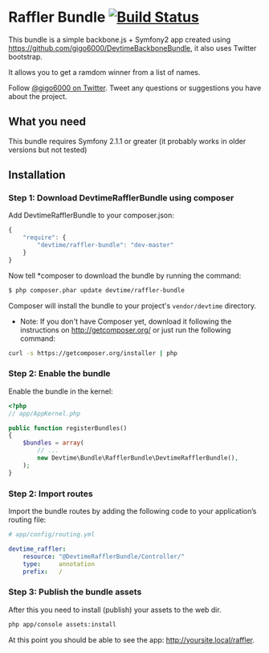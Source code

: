 # Raffler Bundle [![Build Status](https://secure.travis-ci.org/gigo6000/DevtimeRafflerBundle.png?branch=master)](http://travis-ci.org/gigo6000/DevtimeRafflerBundle)

This bundle is a simple backbone.js + Symfony2 app created using https://github.com/gigo6000/DevtimeBackboneBundle, it also uses Twitter bootstrap. 

It allows you to get a ramdom winner from a list of names.

Follow [@gigo6000 on Twitter](http://twitter.com/gigo6000). Tweet any questions or suggestions you have about the project.

## What you need 
This bundle requires Symfony 2.1.1 or greater (it probably works in older versions but not tested)

    
## Installation

### Step 1: Download DevtimeRafflerBundle using composer

Add DevtimeRafflerBundle to your composer.json:

```js
{
    "require": {
        "devtime/raffler-bundle": "dev-master"
    }
}
```

Now tell *composer to download the bundle by running the command:

``` bash
$ php composer.phar update devtime/raffler-bundle
```

Composer will install the bundle to your project's `vendor/devtime` directory.

* Note: If you don't have Composer yet, download it following the instructions on
http://getcomposer.org/ or just run the following command:

``` bash
curl -s https://getcomposer.org/installer | php 
```

### Step 2: Enable the bundle

Enable the bundle in the kernel:

``` php
<?php
// app/AppKernel.php

public function registerBundles()
{
    $bundles = array(
        // ...
        new Devtime\Bundle\RafflerBundle\DevtimeRafflerBundle(),
    );
}
```

### Step 2: Import routes

Import the bundle routes by adding the following code to your application’s routing file:

``` yml
# app/config/routing.yml

devtime_raffler:
    resource: "@DevtimeRafflerBundle/Controller/"
    type:     annotation
    prefix:   /  
```

### Step 3: Publish the bundle assets 

After this you need to install (publish) your assets to the web dir.

``` bash
php app/console assets:install
```

At this point you should be able to see the app: http://yoursite.local/raffler.
